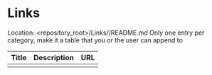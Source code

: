 # Links

Location: <repository_root>/Links/<category>/README.md
Only one entry per category, make it a table that you or the user can append to

| Title | Description | URL |
| ----- | ----------- | --- |
|       |             |     |
